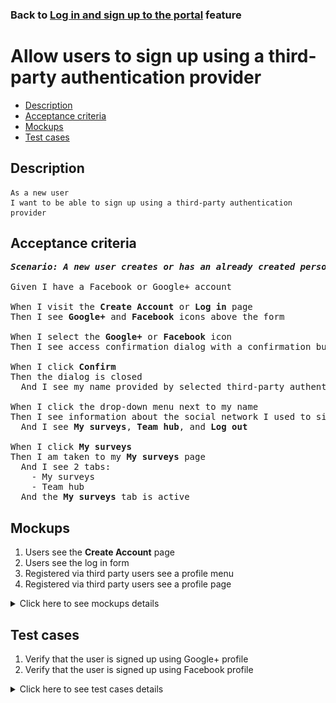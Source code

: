 ### Back to [Log in and sign up to the portal](../../) feature

# Allow users to sign up using a third-party authentication provider

- [Description](#description)
- [Acceptance criteria](#acceptance-criteria)
- [Mockups](#mockups)
- [Test cases](#test-cases)

## Description

    As a new user
    I want to be able to sign up using a third-party authentication provider

## Acceptance criteria

<pre>
<b><i>Scenario: A new user creates or has an already created personal account on Facebook or Google+</i></b>

Given I have a Facebook or Google+ account

When I visit the <b>Create Account</b> or <b>Log in</b> page
Then I see <b>Google+</b> and <b>Facebook</b> icons above the form

When I select the <b>Google+</b> or <b>Facebook</b> icon
Then I see access confirmation dialog with a confirmation button

When I click <b>Confirm</b>
Then the dialog is closed
  And I see my name provided by selected third-party authentication provider instead of <b>Log in</b> and <b>Log out</b> buttons in the drop-down menu next to my name

When I click the drop-down menu next to my name
Then I see information about the social network I used to sign up
  And I see <b>My surveys</b>, <b>Team hub</b>, and <b>Log out</b>

When I click <b>My surveys</b>
Then I am taken to my <b>My surveys</b> page
  And I see 2 tabs:
    - My surveys
    - Team hub
  And the <b>My surveys</b> tab is active
</pre>

## Mockups

1. Users see the <b>Create Account</b> page
2. Users see the log in form
3. Registered via third party users see a profile menu
4. Registered via third party users see a profile page

<details>
  <summary>Click here to see mockups details</summary>

**1. Users see the Create Account page:**

![Users see the Create Account page](/products/sport_news_portal/web_application_features/log_in_and_sign_up/images/sing_up_empty_form.png)

**2. Users see the log in form:**

![Users see the log in form](/products/sport_news_portal/web_application_features/log_in_and_sign_up/images/log_in_empty_form.png)

**3. Registered via third party users see a profile menu:**

![Registered via third party users see a profile menu](/products/sport_news_portal/web_application_features/log_in_and_sign_up/images/user_profile_menu_for_third_party.png)

**4. Registered via third party users see a profile page:**

![Registered via third party users see a profile page](/products/sport_news_portal/web_application_features/log_in_and_sign_up/images/user_profile_third_party_login.png)

</details>

## Test cases

1. Verify that the user is signed up using Google+ profile
2. Verify that the user is signed up using Facebook profile

<details>
  <summary>Click here to see test cases details</summary>

### **#1. Verify that the user is signed up using Google+ profile**

|Preconditions|Steps|Expected result
------|-------|----------
|- Go to the Sports Hub home page</br>- The user is not logged in to the account</br>- Google+ profile is created|1) Click **Log in**</br>2) Select the **Google+** icon above sign up form</br>3) On the confirmation dialog box, click **Confirm**|3) The dialog box is closed and I see my name provided by Google+ profile|

### **#2. Verify that the user is signed up using Facebook profile**

|Preconditions|Steps|Expected result
------|-------|----------
|- Go to the Sports Hub home page</br>- The user is not logged in to the account</br>- Facebook profile is created|1) Click **Log in**</br>2) Select the **Facebook** icon above sign up form</br>3) On the confirmation dialog box, click **Confirm**|3) The dialog box is closed and I see my name provided by Facebook profile|

</details>
